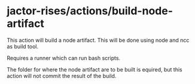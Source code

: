 # jactor-rises/actions/build-node-artifact

This action will build a node artifact. This will be done using node and
ncc as build tool.

Requires a runner which can run bash scripts.

The folder for where the node artifact are to be built is equired, but
this action will not commit the result of the build.
